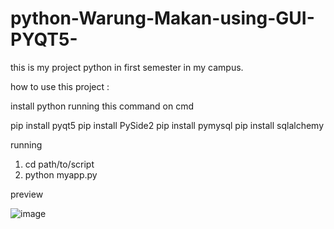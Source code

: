 # python-Warung-Makan-using-GUI-PYQT5-
this is my project python in first semester in my campus.

how to use this project : 

install python
running this command on cmd

pip install pyqt5
pip install PySide2
pip install pymysql
pip install sqlalchemy


running
1. cd path/to/script
2. python myapp.py

preview 

![image](https://github.com/ahmdirvn/python-Warung-Makan-using-GUI-PYQT5-/assets/98068506/dac274cc-3891-40cf-92f9-b158d276867a)
